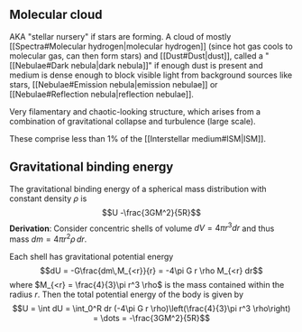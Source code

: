 ## Molecular cloud
AKA "stellar nursery" if stars are forming. A cloud of mostly [[Spectra#Molecular hydrogen|molecular hydrogen]] (since hot gas cools to molecular gas, can then form stars) and [[Dust#Dust|dust]], called a "[[Nebulae#Dark nebula|dark nebula]]" if enough dust is present and medium is dense enough to block visible light from background sources like stars, [[Nebulae#Emission nebula|emission nebulae]] or [[Nebulae#Reflection nebula|reflection nebulae]]. 

Very filamentary and chaotic-looking structure, which arises from a combination of gravitational collapse and turbulence (large scale).

These comprise less than 1% of the [[Interstellar medium#ISM|ISM]]. 


## Gravitational binding energy
The gravitational binding energy of a spherical mass distribution with constant density $\rho$ is $$U  -\frac{3GM^2}{5R}$$**Derivation**:
Consider concentric shells of volume $dV = 4\pi r^3 dr$ and thus mass $dm = 4\pi r^2 \rho\, dr$. 

Each shell has gravitational potential energy $$dU = -G\frac{dm\,M_{<r}}{r} = -4\pi G r \rho M_{<r} dr$$where $M_{<r} = \frac{4}{3}\pi r^3 \rho$ is the mass contained within the radius $r$. Then the total potential energy of the body is given by $$U = \int dU = \int_0^R dr (-4\pi G r \rho)\left(\frac{4}{3}\pi r^3 \rho\right) = \dots = -\frac{3GM^2}{5R}$$


